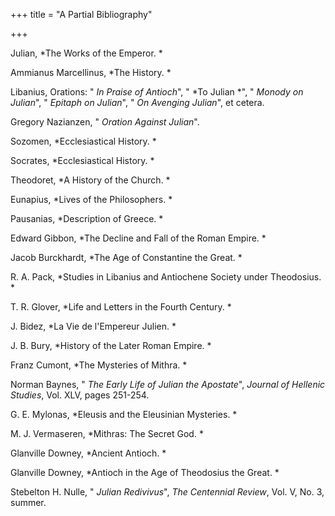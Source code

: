 +++
title = "A Partial Bibliography"

+++

Julian, *The Works of the Emperor. *

Ammianus Marcellinus, *The History. *

Libanius, Orations: " *In Praise of Antioch*", " *To Julian *", " *Monody on Julian*", " *Epitaph on Julian*", " *On* *Avenging Julian*", et cetera.

Gregory Nazianzen, " *Oration Against Julian*".

Sozomen, *Ecclesiastical History. *

Socrates, *Ecclesiastical History. *

Theodoret, *A History of the Church. *

Eunapius, *Lives of the Philosophers. *

Pausanias, *Description of Greece. *

Edward Gibbon, *The Decline and Fall of the Roman Empire. *

Jacob Burckhardt, *The Age of Constantine the Great. *

R. A. Pack, *Studies in Libanius and Antiochene Society under Theodosius. *

T. R. Glover, *Life and Letters in the Fourth Century. *

J. Bidez, *La Vie de l'Empereur Julien. *

J. B. Bury, *History of the Later Roman Empire. *

Franz Cumont, *The Mysteries of Mithra. *

Norman Baynes, " *The Early Life of Julian the Apostate*", *Journal of Hellenic Studies*, Vol. XLV, pages 251-254.

G. E. Mylonas, *Eleusis and the Eleusinian Mysteries. *

M. J. Vermaseren, *Mithras: The Secret God. *

Glanville Downey, *Ancient Antioch. *

Glanville Downey, *Antioch in the Age of Theodosius the Great. *

Stebelton H. Nulle, " *Julian Redivivus*", *The Centennial Review*, Vol. V, No. 3, summer.
